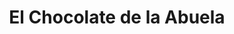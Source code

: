 ---
title: "El Chocolate de la Abuela"
url: /babahoyo/el-chocolate-de-la-abuela/
shop: Schokolade
---